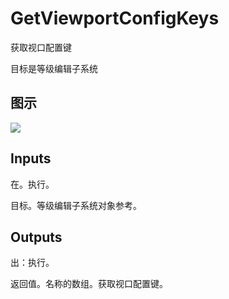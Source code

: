 # GetViewportConfigKeys

获取视口配置键

目标是等级编辑子系统

## 图示

![]($-20221218-18510820.png)

## Inputs

在。执行。

目标。等级编辑子系统对象参考。

## Outputs

出：执行。

返回值。名称的数组。获取视口配置键。